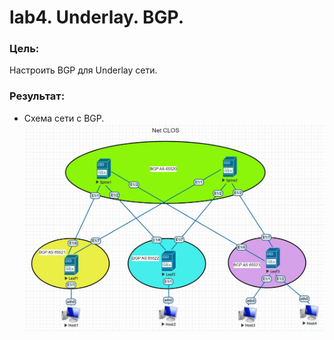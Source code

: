 # lab4. Underlay. BGP.
### Цель:
Настроить BGP для Underlay сети.
### Результат:
- Схема сети с BGP.
![Схема сети с BGP](%D0%A1%D1%85%D0%B5%D0%BC%D0%B0%20%D1%81%D0%B5%D1%82%D0%B8%20%D1%81%20BGP%20Lab4.jpg)
